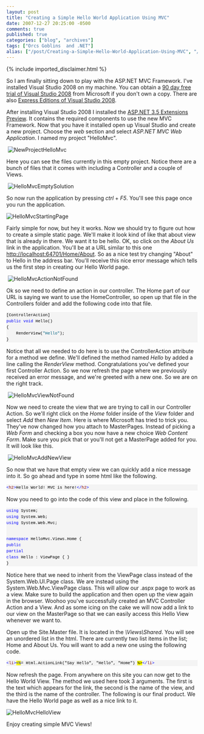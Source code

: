 ```yaml
---
layout: post
title: "Creating a Simple Hello World Application Using MVC"
date: 2007-12-27 20:25:00 -0500
comments: true
published: true
categories: ["blog", "archives"]
tags: ["Orcs Goblins  and .NET"]
alias: ["/post/Creating-a-Simple-Hello-World-Application-Using-MVC", "/post/creating-a-simple-hello-world-application-using-mvc"]
---
```

<!-- more -->
{% include imported_disclaimer.html %}
<p>So I am finally sitting down to play with the ASP.NET MVC Framework. I've installed Visual Studio 2008 on my machine. You can obtain a <a href="http://msdn2.microsoft.com/en-us/vstudio/products/aa700831.aspx" target="_blank">90 day free trial of Visual Studio 2008</a> from Microsoft if you don't own a copy. There are also <a href="http://www.microsoft.com/express/" target="_blank">Express Editions of Visual Studio 2008</a>.</p>
<p>After installing Visual Studio 2008 I installed the <a href="http://www.asp.net/downloads/3.5-extensions/" target="_blank">ASP.NET 3.5 Extensions Preview</a>. It contains the required components to use the new MVC Framework. Now that you have it installed open up Visual Studio and create a new project. Choose the <em>web</em> section and select <em>ASP.NET MVC Web Application</em>. I named my project "HelloMvc".</p>
<p>&nbsp;<img src="http://static.flickr.com/2264/2142110166_2130b37b69.jpg" border="0" alt="NewProjectHelloMvc" /></p>
<p>Here you can see the files currently in this empty project. Notice there are a bunch of files that it comes with including a Controller and a couple of Views.</p>
<p>&nbsp;<img src="http://static.flickr.com/2253/2142110198_6733215dab.jpg" border="0" alt="HelloMvcEmptySolution" /></p>
<p>So now run the application by pressing <em>ctrl </em>+<em> F5</em>. You'll see this page once you run the application.</p>
<p><img src="http://static.flickr.com/2309/2141318629_3b2205064e.jpg" border="0" alt="HelloMvcStartingPage" /></p>
<p>Fairly simple for now, but hey it works. Now we should try to figure out how to create a simple static page. We'll make it look kind of like that about view that is already in there. We want it to be hello. OK, so click on the <em>About Us</em> link in the application. You'll be at a URL similar to this one <a title="http://localhost:64701/Home/About" href="http://localhost:64701/Home/About">http://localhost:64701/Home/About</a>. So as a nice test try changing "About" to Hello in the address bar. You'll receive this nice error message which tells us the first step in creating our Hello World page.</p>
<p>&nbsp;<img src="http://static.flickr.com/2313/2141318677_04270c08eb.jpg" border="0" alt="HelloMvcActionNotFound" /></p>
<p>Ok so we need to define an action in our controller. The Home part of our URL is saying we want to use the HomeController, so open up that file in the Controllers folder and add the following code into that file.</p>
<div>
<pre style="font-size: 8pt; margin: 0em; overflow: visible; width: 100%; color: black; line-height: 12pt; font-family: consolas, 'Courier New', courier, monospace; background-color: #f4f4f4; border-style: none; padding: 0px;">[ControllerAction]
<span style="color:#0000ff;">public</span> <span style="color:#0000ff;">void</span> Hello()
{
    RenderView(<span style="color:#006080;">"Hello"</span>);
}</pre>
</div>
<p>Notice that all we needed to do here is to use the ControllerAction attribute for a method we define. We'll defined the method named <em>Hello</em> by added a line calling the <em>RenderView</em> method. Congratulations you've defined your first Controller Action. So we now refresh the page where we previously received an error message, and we're greeted with a new one. So we are on the right track.</p>
<p>&nbsp;<img src="http://static.flickr.com/2263/2141318739_95e20bfc5f.jpg" border="0" alt="HelloMvcViewNotFound" /></p>
<p>Now we need to create the view that we are trying to call in our Controller Action. So we'll right click on the <em>Home</em> folder inside of the <em>View</em> folder and select <em>Add</em> then <em>New Item</em>. Here is where Microsoft has tried to trick you. They've now changed how you attach to MasterPages. Instead of picking a <em>Web Form</em> and checking a box you now have a new choice <em>Web Content Form</em>. Make sure you pick that or you'll not get a MasterPage added for you. It will look like this.</p>
<p>&nbsp;<img src="http://static.flickr.com/2157/2141318777_4306fe9b1f.jpg" border="0" alt="HelloMvcAddNewView" /></p>
<p>So now that we have that empty view we can quickly add a nice message into it. So go ahead and type in some html like the following.</p>
<div>
<pre style="font-size: 8pt; margin: 0em; overflow: visible; width: 100%; color: black; line-height: 12pt; font-family: consolas, 'Courier New', courier, monospace; background-color: #f4f4f4; border-style: none; padding: 0px;"><span style="color:#0000ff;">&lt;</span><span style="color:#800000;">h2</span><span style="color:#0000ff;">&gt;</span>Hello World! MVC is here!<span style="color:#0000ff;">&lt;/</span><span style="color:#800000;">h2</span><span style="color:#0000ff;">&gt;</span></pre>
</div>
<p><a href="http://11011.net/software/vspaste"></a></p>
<p>Now you need to go into the code of this view and place in the following.</p>
<div>
<pre style="font-size: 8pt; margin: 0em; overflow: visible; width: 100%; color: black; line-height: 12pt; font-family: consolas, 'Courier New', courier, monospace; background-color: #f4f4f4; border-style: none; padding: 0px;"><span style="color:#0000ff;">using</span> System;
<span style="color:#0000ff;">using</span> System.Web;
<span style="color:#0000ff;">using</span> System.Web.Mvc;

<span style="color:#0000ff;">namespace</span> HelloMvc.Views.Home
{
    <span style="color:#0000ff;">public</span> <span style="color:#0000ff;">partial</span> <span style="color:#0000ff;">class</span> Hello : ViewPage
    {
    }
}</pre>
</div>
<p>Notice here that we need to inherit from the ViewPage class instead of the System.Web.UI.Page class. We are instead using the System.Web.Mvc.ViewPage class. This will allow our .aspx page to work as a view. Make sure to build the application and then open up the view again in the browser. Woohoo you've successfully created an MVC Controller Action and a View. And as some icing on the cake we will now add a link to our view on the MasterPage so that we can easily access this Hello View whenever we want to.</p>
<p>Open up the Site.Master file. It is located in the <em>\Views\Shared</em>. You will see an unordered list in the html. There are currently two list items in the list; Home and About Us. You will want to add a new one using the following code.</p>
<div>
<pre style="font-size: 8pt; margin: 0em; overflow: visible; width: 100%; color: black; line-height: 12pt; font-family: consolas, 'Courier New', courier, monospace; background-color: #f4f4f4; border-style: none; padding: 0px;"><span style="color:#0000ff;">&lt;</span><span style="color:#800000;">li</span><span style="color:#0000ff;">&gt;<span style="background-color:#ffff00;">&lt;%</span></span>= Html.ActionLink("Say Hello", "Hello", "Home") <span style="background-color:#ffff00;">%&gt;</span><span style="color:#0000ff;">&lt;/</span><span style="color:#800000;">li</span><span style="color:#0000ff;">&gt;</span></pre>
</div>
<p><a href="http://11011.net/software/vspaste"></a>Now refresh the page. From anywhere on this site you can now get to the Hello World View. The method we used here took 3 arguments. The first is the text which appears for the link, the second is the name of the view, and the third is the name of the controller. The following is our final product. We have the Hello World page as well as a nice link to it.</p>
<p><img src="http://static.flickr.com/2326/2141334913_5f926af481.jpg" border="0" alt="HelloMvcHelloView" /></p>
<p>Enjoy creating simple MVC Views!</p>
